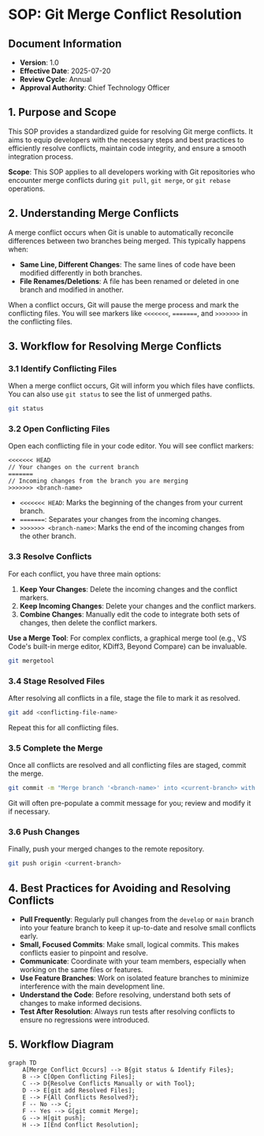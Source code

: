 # SOP: Git Merge Conflict Resolution

## Document Information
- **Version**: 1.0
- **Effective Date**: 2025-07-20
- **Review Cycle**: Annual
- **Approval Authority**: Chief Technology Officer

## 1. Purpose and Scope

This SOP provides a standardized guide for resolving Git merge conflicts. It aims to equip developers with the necessary steps and best practices to efficiently resolve conflicts, maintain code integrity, and ensure a smooth integration process.

**Scope**: This SOP applies to all developers working with Git repositories who encounter merge conflicts during `git pull`, `git merge`, or `git rebase` operations.

## 2. Understanding Merge Conflicts

A merge conflict occurs when Git is unable to automatically reconcile differences between two branches being merged. This typically happens when:

- **Same Line, Different Changes**: The same lines of code have been modified differently in both branches.
- **File Renames/Deletions**: A file has been renamed or deleted in one branch and modified in another.

When a conflict occurs, Git will pause the merge process and mark the conflicting files. You will see markers like `<<<<<<<`, `=======`, and `>>>>>>>` in the conflicting files.

## 3. Workflow for Resolving Merge Conflicts

### 3.1 Identify Conflicting Files

When a merge conflict occurs, Git will inform you which files have conflicts. You can also use `git status` to see the list of unmerged paths.

```bash
git status
```

### 3.2 Open Conflicting Files

Open each conflicting file in your code editor. You will see conflict markers:

```
<<<<<<< HEAD
// Your changes on the current branch
======= 
// Incoming changes from the branch you are merging
>>>>>>> <branch-name>
```

- `<<<<<<< HEAD`: Marks the beginning of the changes from your current branch.
- `=======`: Separates your changes from the incoming changes.
- `>>>>>>> <branch-name>`: Marks the end of the incoming changes from the other branch.

### 3.3 Resolve Conflicts

For each conflict, you have three main options:

1.  **Keep Your Changes**: Delete the incoming changes and the conflict markers.
2.  **Keep Incoming Changes**: Delete your changes and the conflict markers.
3.  **Combine Changes**: Manually edit the code to integrate both sets of changes, then delete the conflict markers.

**Use a Merge Tool**: For complex conflicts, a graphical merge tool (e.g., VS Code's built-in merge editor, KDiff3, Beyond Compare) can be invaluable.

```bash
git mergetool
```

### 3.4 Stage Resolved Files

After resolving all conflicts in a file, stage the file to mark it as resolved.

```bash
git add <conflicting-file-name>
```

Repeat this for all conflicting files.

### 3.5 Complete the Merge

Once all conflicts are resolved and all conflicting files are staged, commit the merge.

```bash
git commit -m "Merge branch '<branch-name>' into <current-branch> with conflict resolution"
```

Git will often pre-populate a commit message for you; review and modify it if necessary.

### 3.6 Push Changes

Finally, push your merged changes to the remote repository.

```bash
git push origin <current-branch>
```

## 4. Best Practices for Avoiding and Resolving Conflicts

- **Pull Frequently**: Regularly pull changes from the `develop` or `main` branch into your feature branch to keep it up-to-date and resolve small conflicts early.
- **Small, Focused Commits**: Make small, logical commits. This makes conflicts easier to pinpoint and resolve.
- **Communicate**: Coordinate with your team members, especially when working on the same files or features.
- **Use Feature Branches**: Work on isolated feature branches to minimize interference with the main development line.
- **Understand the Code**: Before resolving, understand both sets of changes to make informed decisions.
- **Test After Resolution**: Always run tests after resolving conflicts to ensure no regressions were introduced.

## 5. Workflow Diagram

```mermaid
graph TD
    A[Merge Conflict Occurs] --> B{git status & Identify Files};
    B --> C[Open Conflicting Files];
    C --> D{Resolve Conflicts Manually or with Tool};
    D --> E[git add Resolved Files];
    E --> F{All Conflicts Resolved?};
    F -- No --> C;
    F -- Yes --> G[git commit Merge];
    G --> H[git push];
    H --> I[End Conflict Resolution];
```
